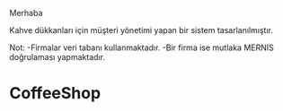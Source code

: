 Merhaba

Kahve dükkanları için müşteri yönetimi yapan bir sistem tasarlanılmıştır.

Not:
-Firmalar veri tabanı kullanmaktadır.
-Bir firma ise mutlaka MERNIS doğrulaması yapmaktadır.

# CoffeeShop

